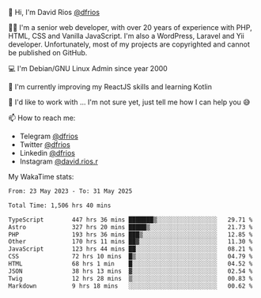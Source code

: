 👋 Hi, I'm David Rios [@dfrios](https://github.com/dfrios)

👨‍💻 I'm a senior web developer, with over 20 years of experience with PHP, HTML, CSS and Vanilla JavaScript. I'm also a WordPress, Laravel and Yii developer. Unfortunately, most of my projects are copyrighted and cannot be published on GitHub.

💻 I'm Debian/GNU Linux Admin since year 2000

🌱 I'm currently improving my ReactJS skills and learning Kotlin

💞️ I'd like to work with ... I'm not sure yet, just tell me how I can help you 😅


📫 How to reach me:
* Telegram [@dfrios](https://t.me/dfrios)
* Twitter [@dfrios](https://twitter.com/dfrios)
* Linkedin [@dfrios](https://linkedin.com/in/dfrios)
* Instagram [@david.rios.r](https://instagram.com/david.rios.r)



My WakaTime stats:
<!--START_SECTION:waka-->

```txt
From: 23 May 2023 - To: 31 May 2025

Total Time: 1,506 hrs 40 mins

TypeScript        447 hrs 36 mins ███████▒░░░░░░░░░░░░░░░░░   29.71 %
Astro             327 hrs 20 mins █████▒░░░░░░░░░░░░░░░░░░░   21.73 %
PHP               193 hrs 36 mins ███▒░░░░░░░░░░░░░░░░░░░░░   12.85 %
Other             170 hrs 11 mins ██▓░░░░░░░░░░░░░░░░░░░░░░   11.30 %
JavaScript        123 hrs 44 mins ██░░░░░░░░░░░░░░░░░░░░░░░   08.21 %
CSS               72 hrs 10 mins  █▒░░░░░░░░░░░░░░░░░░░░░░░   04.79 %
HTML              68 hrs 1 min    █░░░░░░░░░░░░░░░░░░░░░░░░   04.52 %
JSON              38 hrs 13 mins  ▓░░░░░░░░░░░░░░░░░░░░░░░░   02.54 %
Twig              12 hrs 28 mins  ▒░░░░░░░░░░░░░░░░░░░░░░░░   00.83 %
Markdown          9 hrs 18 mins   ░░░░░░░░░░░░░░░░░░░░░░░░░   00.62 %
```

<!--END_SECTION:waka-->
